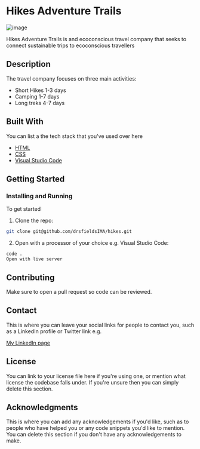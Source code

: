 # Hikes Adventure Trails

![image](https://user-images.githubusercontent.com/52622303/164316813-4b12d99f-aeb7-4069-85cf-e72b3a50ac99.png)

Hikes Adventure Trails is and ecoconscious travel company that seeks to connect sustainable trips to ecoconscious travellers 

## Description

The travel company focuses on three main activities:

- Short Hikes 1-3 days
- Camping 1-7 days
- Long treks 4-7 days

## Built With

You can list a the tech stack that you've used over here

- [HTML](https://html.com/)
- [CSS](https://developer.mozilla.org/en-US/docs/Learn/CSS/First_steps/What_is_CSS)
- [Visual Studio Code](https://code.visualstudio.com/)

## Getting Started

### Installing and Running

To get started 

1. Clone the repo:

```bash
git clone git@github.com/drsfieldsIMA/hikes.git
```

2. Open with a processor of your choice e.g. Visual Studio Code:

```
code .
Open with live server
```

## Contributing

Make sure to open a pull request so code can be reviewed.

## Contact

This is where you can leave your social links for people to contact you, such as a LinkedIn profile or Twitter link e.g.

[My LinkedIn page](www.linkedin.com)

## License

You can link to your license file here if you're using one, or mention what license the codebase falls under. If you're unsure then you can simply delete this section.

## Acknowledgments

This is where you can add any acknowledgements if you'd like, such as to people who have helped you or any code snippets you'd like to mention. You can delete this section if you don't have any acknowledgements to make.
